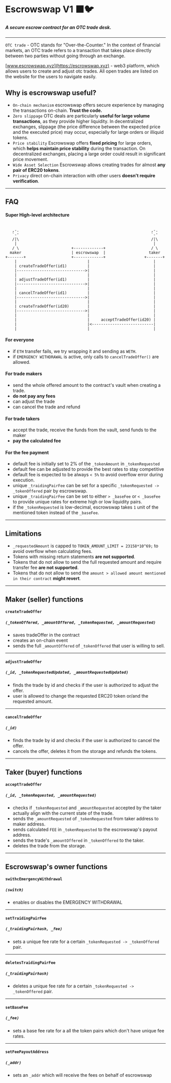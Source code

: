 # Escrowswap V1 ⬛️🐦

##### A secure escrow contract for an OTC trade desk.

---

`OTC trade` - OTC stands for "Over-the-Counter." In the context of financial markets, an OTC trade refers to a transaction that takes place directly between two parties without going through an exchange.

[www.escrowswap.xyz](https://escrowswap.xyz) - web3 platform, which allows users to create and adjust otc trades. All open trades are listed on the website for the users to navigate easily.

## Why is escrowswap useful?
- `On-chain mechanism` escrowswap offers secure experience by managing the transactions on-chain. **Trust the code.**
- `Zero slippage` OTC deals are particularly **useful for large volume transactions**, as they provide higher liquidity. In decentralized exchanges, slippage (the price difference between the expected price and the executed price) may occur, especially for large orders or illiquid tokens.
- `Price stability` Escrowswap offers **fixed pricing** for large orders, which **helps maintain price stability** during the transaction. On decentralized exchanges, placing a large order could result in significant price movement.
- `Wide Asset Selection` Escrowswap allows creating trades for almost **any pair of ERC20 tokens**.
- `Privacy` direct on-chain interaction with other users **doesn't require verification**.

---
## FAQ

#### Super High-level architecture
```

   ,-.                                                          ,-. 
   `-'                                                          `-'
   /|\                                                          /|\
    |                                                            |
   / \                       +-------------+                    / \
  maker                      | escrowswap  |                   taker 
+-------+                    +-------------+                 +-------+
    |                               |                            |
    | createTradeOffer(id1)         |                            |
    |------------------------------>|                            |
    |                               |                            |
    | adjustTradeOffer(id1)         |                            |
    |------------------------------>|                            |
    |                               |                            |
    | cancelTradeOffer(id1)         |                            |
    |------------------------------>|                            |
    |                               |                            |
    | createTradeOffer(id20)        |                            |
    |------------------------------>|                            |
    |                               |                            |
    |                               |     acceptTradeOffer(id20) |
    |                               |<---------------------------|
    |                               |                            |
```

#### For everyone
- if `ETH` transfer fails, we try wrapping it and sending as `WETH`.
- if `EMERGENCY WITHDRAWAL` is active, only calls to `cancelTradeOffer()` are allowed.

#### For trade makers
- send the whole offered amount to the contract's vault when creating a trade.
- **do not pay any fees**
- can adjust the trade
- can cancel the trade and refund

#### For trade takers
- accept the trade, receive the funds from the vault, send funds to the maker
- **pay the calculated fee**

#### For the fee payment
- default fee is initially set to 2% of the `_tokenAmount` in `_tokenRequested`
- default fee can be adjusted to provide the best rates to stay competitive
- default fee is expected to be always `< 5%` to avoid overflow error during execution.
- unique `_traidingPairFee` can be set for a specific `_tokenRequested -> _tokenOffered` pair by escrowswap.
- unique `_traidingPairFee` can be set to either `> _baseFee` or `< _baseFee` to provide unique rates for extreme high or low liquidity pairs.
- if the `_tokenRequested` is low-decimal, escrowswap takes `1` unit of the mentioned token instead of the `_baseFee`.

---
## Limitations
- `_requestedAmount` is capped to `TOKEN_AMOUNT_LIMIT = 23158*10^69;` to avoid overflow when calculating fees.
- Tokens with missing return statements **are not supported**.
- Tokens that do not allow to send the full requested amount and require transfer fee **are not supported**.
- Tokens that do not allow to send the `amount > allowed amount mentioned in their contract` **might revert**. 

---
## Maker (seller) functions
#### `createTradeOffer`
##### `(_tokenOffered, _amountOffered, _tokenRequested, _amountRequested)`
- saves tradeOffer in the contract
- creates an on-chain event
- sends the full `_amountOffered` of `_tokenOffered` that user is willing to sell.
---
#### `adjustTradeOffer`
##### `(_id, _tokenRequestedUpdated, _amountRequestedUpdated)`
- finds the trade by id and checks if the user is authorized to adjust the offer.
- user is allowed to change the requested ERC20 token or/and the requested amount.
---
#### `cancelTradeOffer`
##### `(_id)`
- finds the trade by id and checks if the user is authorized to cancel the offer.
- cancels the offer, deletes it from the storage and refunds the tokens.

---

## Taker (buyer) functions

#### `acceptTradeOffer`
##### `(_id, _tokenRequested, _amountRequested)`
- checks if `_tokenRequested` and `_amountRequested` accepted by the taker actually align with the current state of the trade.
- sends the `_amountRequested` of `_tokenRequested` from taker address to maker address.
- sends calculated `FEE` in `_tokenRequested` to the escrowswap's payout address.
- sends the trade's `_amountOffered` in `_tokenOffered` to the taker.
- deletes the trade from the storage.

---

## Escrowswap's owner functions

#### `swithcEmergencyWithdrawal`
##### `(switch)`
- enables or disables the EMERGENCY WITHDRAWAL
---
#### `setTraidingPairFee`
##### `(_traidingPairhash, _fee)`
- sets a unique fee rate for a certain `_tokenRequested -> _tokenOffered` pair.
---
#### `deletesTraidingPairFee`
##### `(_traidingPairhash)`
- deletes a unique fee rate for a certain `_tokenRequested -> _tokenOffered` pair.
---
#### `setBaseFee`
##### `(_fee)`
- sets a base fee rate for a all the token pairs which don't have unique fee rates.
---
#### `setFeePayoutAddress`
##### `(_addr)`
- sets an `_addr` which will receive the fees on behalf of escrowswap

